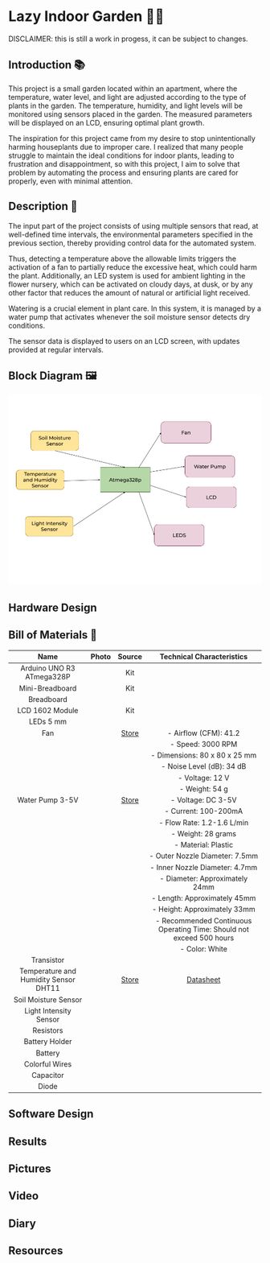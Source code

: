 # Lazy Indoor Garden 🌱✨

DISCLAIMER: this is still a work in progess, it can be subject to changes.

## Introduction 📚
This project is a small garden located within an apartment, where the temperature, water level, and light are adjusted according to the type of plants in the garden. The temperature, humidity, and light levels will be monitored using sensors placed in the garden. The measured parameters will be displayed on an LCD, ensuring optimal plant growth.

The inspiration for this project came from my desire to stop unintentionally harming houseplants due to improper care. I realized that many people struggle to maintain the ideal conditions for indoor plants, leading to frustration and disappointment, so with this project, I aim to solve that problem by automating the process and ensuring plants are cared for properly, even with minimal attention.

## Description 🌳
The input part of the project consists of using multiple sensors that read, at well-defined time intervals, the environmental parameters specified in the previous section, thereby providing control data for the automated system.

Thus, detecting a temperature above the allowable limits triggers the activation of a fan to partially reduce the excessive heat, which could harm the plant. Additionally, an LED system is used for ambient lighting in the flower nursery, which can be activated on cloudy days, at dusk, or by any other factor that reduces the amount of natural or artificial light received.

Watering is a crucial element in plant care. In this system, it is managed by a water pump that activates whenever the soil moisture sensor detects dry conditions.

The sensor data is displayed to users on an LCD screen, with updates provided at regular intervals.

## Block Diagram 🖼
![Block Diagram](<images/Block Scheme.png>)

## Hardware Design 

## Bill of Materials 🔩
| Name | Photo | Source | Technical Characteristics |
|:------------:|:--------------:|:-------------:|:-------------:|
|Arduino UNO R3 ATmega328P |      |Kit | |
|Mini-Breadboard |        |Kit ||
|Breadboard ||||
|LCD 1602 Module ||Kit||
|LEDs 5 mm||||
|Fan ||[Store](https://www.emag.ro/ventilator-pc-lhr-super-fan-80x80x25mm-3000rpm-12v-0-20a-lhr-80-2p-b/pd/DTFH9BMBM/?ref=history-shopping_404566740_5919_1)|- Airflow (CFM): 41.2 |
||||- Speed: 3000 RPM |
||||- Dimensions: 80 x 80 x 25 mm|
||||- Noise Level (dB): 34 dB|
||||- Voltage: 12 V|
||||- Weight: 54 g|
|Water Pump 3-5V||[Store](https://www.emag.ro/pompa-de-apa-3-6v-cl88/pd/D91Z5JBBM/)|- Voltage: DC 3-5V
||||- Current: 100-200mA|
||||- Flow Rate: 1.2-1.6 L/min|
||||- Weight: 28 grams|
||||- Material: Plastic|
||||- Outer Nozzle Diameter: 7.5mm|
||||- Inner Nozzle Diameter: 4.7mm|
||||- Diameter: Approximately 24mm|
||||- Length: Approximately 45mm|
||||- Height: Approximately 33mm|
||||- Recommended Continuous Operating Time: Should not exceed 500 hours|
||||- Color: White |
|Transistor ||||
|Temperature and Humidity Sensor DHT11||[Store](https://www.emag.ro/modul-de-temperatura-si-umiditate-dht11-senzor-de-temperatura-umiditate-consum-mediu-de-curent-redus-14-mm-x-20-mm-albastru-g1/pd/D93G1QYBM/?ref=history-shopping_404566740_158626_1)|[Datasheet](chrome-extension://efaidnbmnnnibpcajpcglclefindmkaj/https://www.mouser.com/datasheet/2/758/DHT11-Technical-Data-Sheet-Translated-Version-1143054.pdf?srsltid=AfmBOoo9bgj7eenwhUM-Ssb3RPevd5KTRYIdXSFQblFzX35BLW3OTngi)|
|Soil Moisture Sensor ||||
|Light Intensity Sensor ||||
|Resistors ||||
|Battery Holder ||||
|Battery ||||
|Colorful Wires ||||
|Capacitor ||||
|Diode ||||

## Software Design

## Results

## Pictures

## Video

## Diary

## Resources
